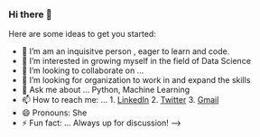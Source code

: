 ### Hi there 👋



Here are some ideas to get you started:

- 🔭 I’m am an inquisitve person , eager to learn and code. 
- 🌱 I’m interested in growing myself in the field of Data Science
- 👯 I’m looking to collaborate on ...
- 🤔 I’m looking for organization to work in and expand the skills
- 💬 Ask me about ... Python, Machine Learning
- 📫 How to reach me: ...  1. [LinkedIn](https://www.linkedin.com/in/muskaanjain246/) 
                            2. [Twitter](https://twitter.com/j_Muskaan_)
                            3. [Gmail](muskaanjain246@gmail.com)
- 😄 Pronouns: She
- ⚡ Fun fact: ... Always up for discussion!
-->
